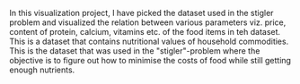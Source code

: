 In this visualization project, I have picked the dataset used in the stigler problem and visualized the relation between various parameters viz. price, content of protein, calcium, vitamins etc. of the food items in teh dataset. This is a dataset that contains nutritional values of household commodities. This is the dataset that was used in the "stigler"-problem where the objective is to figure out how to minimise the costs of food while still getting enough nutrients. 
